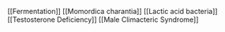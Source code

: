 [[Fermentation]]
[[Momordica charantia]]
[[Lactic acid bacteria]]
[[Testosterone Deficiency]]
[[Male Climacteric Syndrome]]
